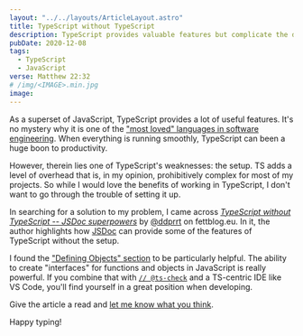 ```yaml
---
layout: "../../layouts/ArticleLayout.astro"
title: TypeScript without TypeScript
description: TypeScript provides valuable features but complicate the development process. What are some alternatives that provide the features without the headache?
pubDate: 2020-12-08
tags:
  - TypeScript
  - JavaScript
verse: Matthew 22:32
# /img/<IMAGE>.min.jpg
image:
---
```


As a superset of JavaScript, TypeScript provides a lot of useful features. It's no mystery why it is one of the ["most loved" languages in software engineering](https://insights.stackoverflow.com/survey/2020#technology-most-loved-dreaded-and-wanted-languages-loved). When everything is running smoothly, TypeScript can been a huge boon to productivity.

However, therein lies one of TypeScript's weaknesses: the setup. TS adds a level of overhead that is, in my opinion, prohibitively complex for most of my projects. So while I would love the benefits of working in TypeScript, I don't want to go through the trouble of setting it up.

In searching for a solution to my problem, I came across [_TypeScript without TypeScript -- JSDoc superpowers_](https://fettblog.eu/typescript-jsdoc-superpowers/) by [@ddprrt](https://twitter.com//ddprrt) on fettblog.eu. In it, the author highlights how [JSDoc](https://jsdoc.app/) can provide some of the features of TypeScript without the setup.

I found the ["Defining Objects" section](https://fettblog.eu/typescript-jsdoc-superpowers/#defining-objects) to be particularly helpful. The ability to create "interfaces" for functions and objects in JavaScript is really powerful. If you combine that with [`// @ts-check`](https://code.visualstudio.com/docs/nodejs/working-with-javascript#_type-checking-javascript) and a TS-centric IDE like VS Code, you'll find yourself in a great position when developing.

Give the article a read and [let me know what you think](#comment-link).

Happy typing!

